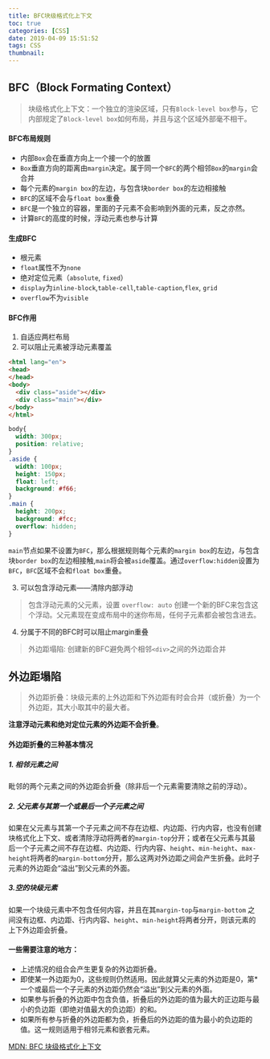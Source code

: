 ```yaml
---
title: BFC块级格式化上下文
toc: true
categories: [CSS]
date: 2019-04-09 15:51:52
tags: CSS
thumbnail:
---
```


## BFC（Block Formating Context）
> 块级格式化上下文：一个独立的渲染区域，只有`Block-level box`参与，它内部规定了`Block-level box`如何布局，并且与这个区域外部毫不相干。

#### BFC布局规则
* 内部`Box`会在垂直方向上一个接一个的放置
* `Box`垂直方向的距离由`margin`决定。属于同一个`BFC`的两个相邻`Box`的`margin`会合并
* 每个元素的`margin box`的左边，与包含块`border box`的左边相接触
* `BFC`的区域不会与`float box`重叠
* `BFC`是一个独立的容器，里面的子元素不会影响到外面的元素，反之亦然。
* 计算`BFC`的高度的时候，浮动元素也参与计算

<!-- more -->

#### 生成BFC
* 根元素
* `float`属性不为`none`
* 绝对定位元素（`absolute`, `fixed`）
* `display`为`inline-block`,`table-cell`,`table-caption`,`flex`, `grid`
* `overflow`不为`visible`

#### BFC作用
1. 自适应两栏布局
2. 可以阻止元素被浮动元素覆盖
```html
<html lang="en">
<head>
</head>
<body>
  <div class="aside"></div>
  <div class="main"></div>
</body>
</html>
```
```css
body{
  width: 300px;
  position: relative;
}
.aside {
  width: 100px;
  height: 150px;
  float: left;
  background: #f66;
}
.main {
  height: 200px;
  background: #fcc;
  overflow: hidden;
}
```

`main`节点如果不设置为`BFC`，那么根据规则每个元素的`margin box`的左边，与包含块`border box`的左边相接触,`main`将会被`aside`覆盖。通过`overflow:hidden`设置为`BFC`，`BFC`区域不会和`float box`重叠。

3. 可以包含浮动元素——清除内部浮动
> 包含浮动元素的父元素，设置 `overflow: auto` 创建一个新的BFC来包含这个浮动。父元素现在变成布局中的迷你布局，任何子元素都会被包含进去。

4. 分属于不同的BFC时可以阻止margin重叠
> 外边距塌陷: 创建新的BFC避免两个相邻`<div>`之间的外边距合并

## 外边距塌陷

> 外边距折叠：块级元素的上外边距和下外边距有时会合并（或折叠）为一个外边距，其大小取其中的最大者。

**注意浮动元素和绝对定位元素的外边距不会折叠**。

#### 外边距折叠的三种基本情况

##### 1. 相邻元素之间
毗邻的两个元素之间的外边距会折叠（除非后一个元素需要清除之前的浮动）。

##### 2. 父元素与其第一个或最后一个子元素之间

如果在父元素与其第一个子元素之间不存在边框、内边距、行内内容，也没有创建块格式化上下文、或者清除浮动将两者的`margin-top`分开；或者在父元素与其最后一个子元素之间不存在边框、内边距、行内内容、`height`、`min-height`、`max-height`将两者的`margin-bottom`分开，那么这两对外边距之间会产生折叠。此时子元素的外边距会“溢出”到父元素的外面。

##### 3.空的块级元素
如果一个块级元素中不包含任何内容，并且在其`margin-top`与`margin-bottom` 之间没有边框、内边距、行内内容、`height`、`min-height`将两者分开，则该元素的上下外边距会折叠。

#### 一些需要注意的地方：

* 上述情况的组合会产生更复杂的外边距折叠。
* 即使某一外边距为0，这些规则仍然适用。因此就算父元素的外边距是0，第* 一个或最后一个子元素的外边距仍然会“溢出”到父元素的外面。
* 如果参与折叠的外边距中包含负值，折叠后的外边距的值为最大的正边距与最小的负边距（即绝对值最大的负边距）的和。
* 如果所有参与折叠的外边距都为负，折叠后的外边距的值为最小的负边距的值。这一规则适用于相邻元素和嵌套元素。

[MDN: BFC 块级格式化上下文](https://developer.mozilla.org/zh-CN/docs/Web/Guide/CSS/Block_formatting_context)

